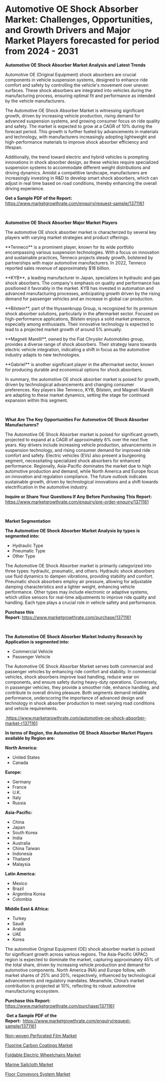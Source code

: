 <p><h1>Automotive OE Shock Absorber Market: Challenges, Opportunities, and Growth Drivers and Major Market Players forecasted for period from 2024 - 2031</h1></p><p><strong>Automotive OE Shock Absorber Market Analysis and Latest Trends</strong></p>
<p><p>Automotive OE (Original Equipment) shock absorbers are crucial components in vehicle suspension systems, designed to enhance ride comfort and safety by controlling the vehicle's movement over uneven surfaces. These shock absorbers are integrated into vehicles during the manufacturing process, ensuring optimal fit and performance as intended by the vehicle manufacturers.</p><p>The Automotive OE Shock Absorber Market is witnessing significant growth, driven by increasing vehicle production, rising demand for advanced suspension systems, and growing consumer focus on ride quality and safety. The market is expected to grow at a CAGR of 10% during the forecast period. This growth is further fueled by advancements in materials and technology, with manufacturers increasingly adopting lightweight and high-performance materials to improve shock absorber efficiency and lifespan.</p><p>Additionally, the trend toward electric and hybrid vehicles is prompting innovations in shock absorber design, as these vehicles require specialized suspension systems to accommodate different weight distributions and driving dynamics. Amidst a competitive landscape, manufacturers are increasingly investing in R&D to develop smart shock absorbers, which can adjust in real time based on road conditions, thereby enhancing the overall driving experience.</p></p>
<p><strong>Get a Sample PDF of the Report:&nbsp;</strong> <a href="https://www.marketgrowthrate.com/enquiry/request-sample/1371161">https://www.marketgrowthrate.com/enquiry/request-sample/1371161</a></p>
<p>&nbsp;</p>
<p><strong>Automotive OE Shock Absorber Major Market Players</strong></p>
<p><p>The automotive OE shock absorber market is characterized by several key players with varying market strategies and product offerings. </p><p>**Tenneco** is a prominent player, known for its wide portfolio encompassing various suspension technologies. With a focus on innovation and sustainable practices, Tenneco projects steady growth, bolstered by partnerships with major automotive manufacturers. In 2022, Tenneco reported sales revenue of approximately $18 billion.</p><p>**KYB**, a leading manufacturer in Japan, specializes in hydraulic and gas shock absorbers. The company's emphasis on quality and performance has positioned it favorably in the market. KYB has invested in automation and advanced manufacturing processes, anticipating growth driven by the rising demand for passenger vehicles and an increase in global car production.</p><p>**Bilstein**, part of the thyssenkrupp Group, is recognized for its premium shock absorber solutions, particularly in the aftermarket sector. Focused on high-performance applications, Bilstein enjoys a solid market presence, especially among enthusiasts. Their innovative technology is expected to lead to a projected market growth of around 5% annually.</p><p>**Magneti Marelli**, owned by the Fiat Chrysler Automobiles group, provides a diverse range of shock absorbers. Their strategy leans towards electric vehicle integration, indicating a shift in focus as the automotive industry adapts to new technologies. </p><p>**Gabriel** is another significant player in the aftermarket sector, known for producing durable and economical options for shock absorbers. </p><p>In summary, the automotive OE shock absorber market is poised for growth, driven by technological advancements and changing consumer preferences. Key players like Tenneco, KYB, Bilstein, and Magneti Marelli are adapting to these market dynamics, setting the stage for continued expansion within this segment.</p></p>
<p>&nbsp;</p>
<p><strong>What Are The Key Opportunities For Automotive OE Shock Absorber Manufacturers?</strong></p>
<p><p>The Automotive OE Shock Absorber market is poised for significant growth, projected to expand at a CAGR of approximately 6% over the next five years. Key drivers include increasing vehicle production, advancements in suspension technology, and rising consumer demand for improved ride comfort and safety. Electric vehicles (EVs) also present a burgeoning segment, necessitating specialized shock absorbers for enhanced performance. Regionally, Asia-Pacific dominates the market due to high automotive production and demand, while North America and Europe focus on innovation and regulation compliance. The future outlook indicates sustainable growth, driven by technological innovations and a shift towards electrification in the automotive industry.</p></p>
<p><strong>Inquire or Share Your Questions If Any Before Purchasing This Report:</strong> <a href="https://www.marketgrowthrate.com/enquiry/pre-order-enquiry/1371161">https://www.marketgrowthrate.com/enquiry/pre-order-enquiry/1371161</a></p>
<p>&nbsp;</p>
<p><strong>Market Segmentation</strong></p>
<p><strong>The Automotive OE Shock Absorber Market Analysis by types is segmented into:</strong></p>
<p><ul><li>Hydraulic Type</li><li>Pneumatic Type</li><li>Other Type</li></ul></p>
<p><p>The Automotive OE Shock Absorber market is primarily categorized into three types: hydraulic, pneumatic, and others. Hydraulic shock absorbers use fluid dynamics to dampen vibrations, providing stability and comfort. Pneumatic shock absorbers employ air pressure, allowing for adjustable damping characteristics and a lighter weight, enhancing vehicle performance. Other types may include electronic or adaptive systems, which utilize sensors for real-time adjustments to improve ride quality and handling. Each type plays a crucial role in vehicle safety and performance.</p></p>
<p><strong>Purchase this Report:&nbsp;</strong><a href="https://www.marketgrowthrate.com/purchase/1371161">https://www.marketgrowthrate.com/purchase/1371161</a></p>
<p>&nbsp;</p>
<p><strong>The Automotive OE Shock Absorber Market Industry Research by Application is segmented into:</strong></p>
<p><ul><li>Commercial Vehicle</li><li>Passenger Vehicle</li></ul></p>
<p><p>The Automotive OE Shock Absorber Market serves both commercial and passenger vehicles by enhancing ride comfort and stability. In commercial vehicles, shock absorbers improve load handling, reduce wear on components, and ensure safety during heavy-duty operations. Conversely, in passenger vehicles, they provide a smoother ride, enhance handling, and contribute to overall driving pleasure. Both segments demand reliable performance, underscoring the importance of advanced design and technology in shock absorber production to meet varying road conditions and vehicle requirements.</p></p>
<p><a href="https://www.marketgrowthrate.com/automotive-oe-shock-absorber-market-r1371161">&nbsp;https://www.marketgrowthrate.com/automotive-oe-shock-absorber-market-r1371161</a></p>
<p><strong>In terms of Region, the Automotive OE Shock Absorber Market Players available by Region are:</strong></p>
<p>
    <p> <strong> North America: </strong>
        <ul>
            <li>United States</li>
            <li>Canada</li>
        </ul>
        </p> 
    <p> <strong> Europe: </strong>
        <ul>
            <li>Germany</li>
            <li>France</li>
            <li>U.K.</li>
            <li>Italy</li>
            <li>Russia</li>
        </ul>
        </p> 
    <p> <strong> Asia-Pacific: </strong>
        <ul>
            <li>China</li>
            <li>Japan</li>
            <li>South Korea</li>
            <li>India</li>
            <li>Australia</li>
            <li>China Taiwan</li>
            <li>Indonesia</li>
            <li>Thailand</li>
            <li>Malaysia</li>
        </ul>
        </p> 
    <p> <strong> Latin America: </strong>
        <ul>
            <li>Mexico</li>
            <li>Brazil</li>
            <li>Argentina Korea</li>
            <li>Colombia</li>
        </ul>
        </p> 
    <p> <strong> Middle East & Africa: </strong>
        <ul>
            <li>Turkey</li>
            <li>Saudi</li>
            <li>Arabia</li>
            <li>UAE</li>
            <li>Korea</li>
        </ul>
    </p>
    </p>
<p><p>The automotive Original Equipment (OE) shock absorber market is poised for significant growth across various regions. The Asia-Pacific (APAC) region is expected to dominate the market, capturing approximately 45% of the total share, driven by increasing vehicle production and demand for automotive components. North America (NA) and Europe follow, with market shares of 25% and 20%, respectively, influenced by technological advancements and regulatory mandates. Meanwhile, China’s market contribution is projected at 10%, reflecting its robust automotive manufacturing ecosystem.</p></p>
<p><strong>Purchase this Report: </strong><a href="https://www.marketgrowthrate.com/purchase/1371161">https://www.marketgrowthrate.com/purchase/1371161</a></p>
<p>&nbsp;<strong>Get a Sample PDF of the Report:&nbsp;&nbsp;</strong><a href="https://www.marketgrowthrate.com/enquiry/request-sample/1371161">https://www.marketgrowthrate.com/enquiry/request-sample/1371161</a></p>
<p><strong></strong></p>
<p><p><a href="https://issuu.com/reportprime-2/docs/non-woven-perforated-film-market-si_8ec1caeec88be8">Non-woven Perforated Film Market</a></p><p><a href="https://medium.com/@qndifksd5/fluorine-carbon-coatings-industry-forecast-market-shifts-and-strategic-imperatives-2024-2031-3649f34f20dd?postPublishedType=repub">Fluorine Carbon Coatings Market</a></p><p><a href="https://www.linkedin.com/pulse/emerging-trends-foldable-electric-wheelchairs-market-global-hmhbf">Foldable Electric Wheelchairs Market</a></p><p><a href="https://issuu.com/reportprime-2/docs/marine-sailcloth-market-size-2030.p_38ae0278cf124d">Marine Sailcloth Market</a></p><p><a href="https://medium.com/@qndifksd5/floor-conveyors-system-market-essentials-key-market-players-demand-drivers-and-roi-potential-aac01509f3ee?postPublishedType=repub">Floor Conveyors System Market</a></p></p>